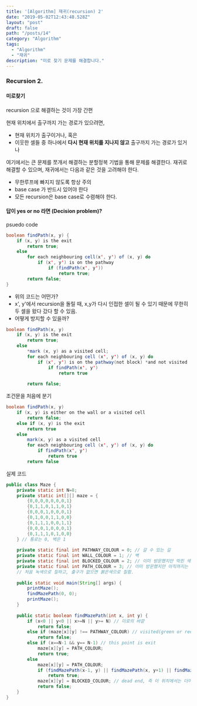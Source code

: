 ```yaml
---
title: '[Algorithm] 재귀(recursion) 2'
date: "2019-05-02T12:43:48.528Z"
layout: "post"
draft: false
path: "/posts/14"
category: "Algorithm"
tags:
  - "Algorithm"
  - "재귀"
description: "미로 찾기 문제를 해결합니다."
---
```


### Recursion 2.

#### 미로찾기

recursion 으로 해결하는 것이 가장 간편

현재 위치에서 출구까지 가는 경로가 있으려면, 
	
- 현재 위치가 출구이거나, 혹은
- 이웃한 셀들 중 하나에서 **다시 현재 위치를 지나지 않고** 출구까지 가는 경로가 있거나

여기에서는 큰 문제를 쪼개서 해결하는 분할정복 기법을 통해 문제를 해결한다. 재귀로 해결할 수 있으며, 재귀에서는 다음과 같은 것을 고려해야 한다.

- 무한루프에 빠지지 않도록 항상 주의
- base case 가 반드시 있어야 한다
- 모든 recursion은 base case로 수렴해야 한다.

#### 답이 yes or no 라면 (Decision problem)?

psuedo code

```java
boolean findPath(x, y) {
	if (x, y) is the exit
		return true;
	else
		for each neighbouring cell(x', y') of (x, y) do
			if (x', y') is on the pathway
				if (findPath(x', y'))
					return true;
		return false;
}	
```

- 위의 코드는 어떤가?
- x', y'에서 recursion을 돌릴 때, x,y가 다시 인접한 셀이 될 수 있기 때문에 무한히 두 셀을 왔다 갔다 할 수 있음.
- 어떻게 방지할 수 있을까?

```java
boolean findPath(x, y)
	if (x, y) is the exit
		return true;
	else
		*mark (x, y) as a visited cell;
		for each neighbouring cell (x', y') of (x, y) do
			if (x', y') is on the pathway(not block) *and not visited
				if findPath(x', y')
					return true
			
		return false;
```

조건문을 처음에 분기

```java
boolean findPath(x, y)
	if (x, y) is either on the wall or a visited cell
		return false;
	else if (x, y) is the exit
		return true
	else
		mark(x, y) as a visited cell
		for each neighbouring cell (x', y') of (x, y) do
			if findPath(x', y')
				return true
		return false
```

실제 코드

```java
public class Maze {
	private static int N=8;
	private static int[][] maze = {
		{0,0,0,0,0,0,0,1}
		{0,1,1,0,1,1,0,1}
		{0,0,0,1,0,0,0,1}
		{0,1,0,0,1,1,0,0}
		{0,1,1,1,0,0,1,1}
		{0,0,0,1,0,0,0,1}
		{0,1,1,1,0,1,0,0}
	} // 통로는 0, 벽은 1
	
	private static final int PATHWAY_COLOUR = 0; // 갈 수 있는 길
	private static final int WALL_COLOUR = 1; // 벽
	private static final int BLOCKED_COLOUR = 2; // 이미 방문했지만 막힌 색
	private static final int PATH_COLOUR = 3; // 이미 방문했지만 아직까지는 확실히 판정이 안된 경우
	// 처음 녹색으로 칠하고, 출구가 없으면 붉은색으로 칠함.
	
	public static void main(String[] args) {
		printMaze();
		findMazePath(0, 0);
		printMaze();
	}
	
	public static boolean findMazePath(int x, int y) {
		if (x<0 || y<0 || x>=N || y>= N) // 미로의 바깥
			return false;
		else if (maze[x][y] !== PATHWAY_COLOUR) // visited(green or red), or wall
			return false;
		else if (x==N-1 && y== N-1) // this point is exit
			maze[x][y] = PATH_COLOUR;
			return true;
		else
			maze[x][y] = PATH_COLOUR;
			if (findMazePath(x-1, y) || findMazePath(x, y+1) || findMazePath(x+1, y) || findMazePath(x, y-1)) 
				return true;
			maze[x][y] = BLOCKED_COLOUR; // dead end, 즉 이 위치에서는 더이상 갈 수 없다.
			return false;
	}
}
```